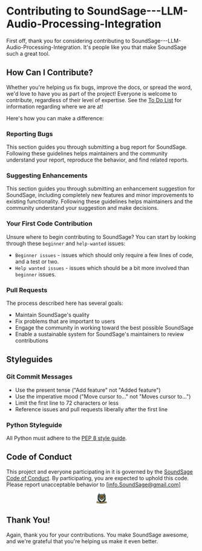 # Contributing to SoundSage---LLM-Audio-Processing-Integration


First off, thank you for considering contributing to SoundSage---LLM-Audio-Processing-Integration. It's people like you that make SoundSage such a great tool.

## How Can I Contribute?

Whether you're helping us fix bugs, improve the docs, or spread the word, we'd love to have you as part of the project! Everyone is welcome to contribute, regardless of their level of expertise. See the [To Do List](TODO.md) for information regarding where we are at!

Here's how you can make a difference:

### Reporting Bugs

This section guides you through submitting a bug report for SoundSage. Following these guidelines helps maintainers and the community understand your report, reproduce the behavior, and find related reports.

### Suggesting Enhancements

This section guides you through submitting an enhancement suggestion for SoundSage, including completely new features and minor improvements to existing functionality. Following these guidelines helps maintainers and the community understand your suggestion and make decisions.

### Your First Code Contribution

Unsure where to begin contributing to SoundSage? You can start by looking through these `beginner` and `help-wanted` issues:

- `Beginner issues` - issues which should only require a few lines of code, and a test or two.
- `Help wanted issues` - issues which should be a bit more involved than `beginner` issues.

### Pull Requests

The process described here has several goals:

- Maintain SoundSage's quality
- Fix problems that are important to users
- Engage the community in working toward the best possible SoundSage
- Enable a sustainable system for SoundSage's maintainers to review contributions

## Styleguides

### Git Commit Messages

- Use the present tense ("Add feature" not "Added feature")
- Use the imperative mood ("Move cursor to..." not "Moves cursor to...")
- Limit the first line to 72 characters or less
- Reference issues and pull requests liberally after the first line

### Python Styleguide

All Python must adhere to the [PEP 8 style guide](https://www.python.org/dev/peps/pep-0008/).

## Code of Conduct

This project and everyone participating in it is governed by the [SoundSage Code of Conduct](CODE_OF_CONDUCT.md). By participating, you are expected to uphold this code. Please report unacceptable behavior to [info.SoundSage@gmail.com]

<div style="text-align: center;">
    <img
      src="SoundSage-LLM Integration/LOGO.png"
      alt="SoundSage Logo"
      title="SoundSage Logo"
      style="display: block; margin: 0 auto; max-width: 30px; width: 10%;">
</div>

## Thank You!

Again, thank you for your contributions. You make SoundSage awesome, and we're grateful that you're helping us make it even better.
